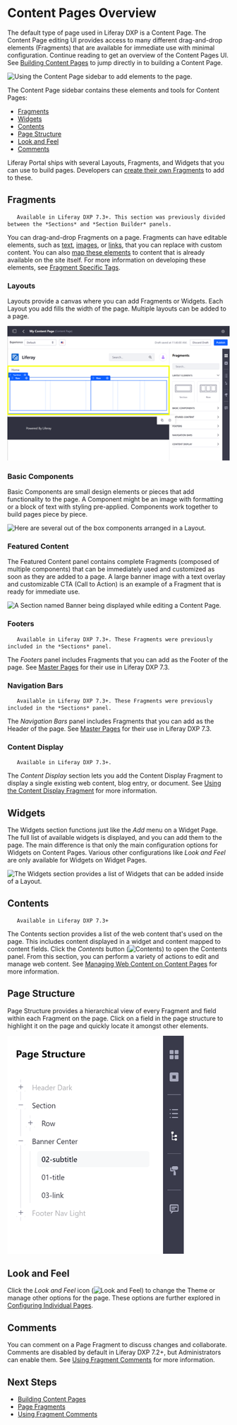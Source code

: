 # Content Pages Overview

The default type of page used in Liferay DXP is a Content Page. The Content Page editing UI provides access to many different drag-and-drop elements (Fragments) that are available for immediate use with minimal configuration. Continue reading to get an overview of the Content Pages UI. See [Building Content Pages](./building-content-pages.md) to jump directly in to building a Content Page.

![Using the Content Page sidebar to add elements to the page.](./content-pages-overview/images/14.png)

The Content Page sidebar contains these elements and tools for Content Pages:

* [Fragments](#fragments)
* [Widgets](#widgets)
* [Contents](#contents)
* [Page Structure](#page-structure)
* [Look and Feel](#look-and-feel)
* [Comments](#comments)

Liferay Portal ships with several Layouts, Fragments, and Widgets that you can use to build pages. Developers can [create their own Fragments](../developer-guide/developing-page-fragments/developing-fragments-intro.md) to add to these.

## Fragments

```note::
   Available in Liferay DXP 7.3+. This section was previously divided between the *Sections* and *Section Builder* panels.
```

You can drag-and-drop Fragments on a page. Fragments can have editable elements, such as [text](./building-content-pages.md#editing-text), [images](./building-content-pages.md#editing-an-image), or [links](./building-content-pages.md#editing-a-hyperlink), that you can replace with custom content. You can also [map these elements](./building-content-pages.md#mapping-elements) to content that is already available on the site itself. For more information on developing these elements, see [Fragment Specific Tags](../../developer-guide/developing-page-fragments/fragment-specific-tags-reference.md).

### Layouts

Layouts provide a canvas where you can add Fragments or Widgets. Each Layout you add fills the width of the page. Multiple layouts can be added to a page.

![The Layouts section contains layouts for organizing Fragments.](content-pages-overview/images/16.png)

### Basic Components

Basic Components are small design elements or pieces that add functionality to the page. A Component might be an image with formatting or a block of text with styling pre-applied. Components work together to build pages piece by piece.

![Here are several out of the box components arranged in a Layout.](./content-pages-overview/images/05.png)

### Featured Content

The Featured Content panel contains complete Fragments (composed of multiple components) that can be immediately used and customized as soon as they are added to a page. A large banner image with a text overlay and customizable CTA (Call to Action) is an example of a Fragment that is ready for immediate use.
<!-- An image with better text contrast would probably be a better example here - to help the image / text / CTA button stand out from one another more. -->
![A Section named Banner being displayed while editing a Content Page.](./content-pages-overview/images/01.png)

### Footers

```note::
   Available in Liferay DXP 7.3+. These Fragments were previously included in the *Sections* panel.
```

The *Footers* panel includes Fragments that you can add as the Footer of the page. See [Master Pages](../defining-headers-and-footers/master-page-templates.md) for their use in Liferay DXP 7.3.

### Navigation Bars

```note::
   Available in Liferay DXP 7.3+. These Fragments were previously included in the *Sections* panel.
```

The *Navigation Bars* panel includes Fragments that you can add as the Header of the page. See [Master Pages](../defining-headers-and-footers/master-page-templates.md) for their use in Liferay DXP 7.3.

### Content Display

```note::
   Available in Liferay DXP 7.3+.
```

The *Content Display* section lets you add the Content Display Fragment to display a single existing web content, blog entry, or document. See [Using the Content Display Fragment](./README.md#using-fragments) for more information.<!--Including this doc in the Page Fragments section-->

## Widgets

<!-- Suggestion for improving this content:

Rather than spend valuable real estate here comparing to how its different from a widget page - we should focus on what it is here:

"The widgets section shows a full list of out of the box applications and tools. There are some limitations to using a widget on a content page that distinguish it from its use on a widget page. See "Using Widgets on a Content Page" for more information."

-->

The Widgets section functions just like the *Add* menu on a Widget Page. The full list of available widgets is displayed, and you can add them to the page. The main difference is that only the main configuration options for Widgets on Content Pages. Various other configurations like *Look and Feel* are only available for Widgets on Widget Pages.

![The Widgets section provides a list of Widgets that can be added inside of a Layout.](./content-pages-overview/images/06.png)

## Contents

```note::
   Available in Liferay DXP 7.3+
```

The Contents section provides a list of the web content that's used on the page. This includes content displayed in a widget and content mapped to content fields. Click the *Contents* button (![Contents](../../../images/icon-contents.png)) to open the Contents panel. From this section, you can perform a variety of actions to edit and manage web content. See [Managing Web Content on Content Pages](./managing-web-content-on-content-pages.md) for more information.

## Page Structure

Page Structure provides a hierarchical view of every Fragment and field within each Fragment on the page. Click on a field in the page structure to highlight it on the page and quickly locate it amongst other elements.

![Page Structure shows you a hierarchy of your page.](./content-pages-overview/images/08.png)

## Look and Feel

Click the *Look and Feel* icon (![Look and Feel](../../../images/icon-look-and-feel.png)) to change the Theme or manage other options for the page. These options are further explored in [Configuring Individual Pages](../page-settings/configuring-individual-pages.md#look-and-feel).

## Comments

You can comment on a Page Fragment to discuss changes and collaborate. Comments are disabled by default in Liferay DXP 7.2+, but Administrators can enable them. See [Using Fragment Comments](./using-fragment-comments.md) for more information.

## Next Steps

* [Building Content Pages](./building-content-pages.md)
* [Page Fragments](../03-displaying-content/04-using-fragments/page-fragments-intro.md)
* [Using Fragment Comments](./using-fragment-comments.md)
